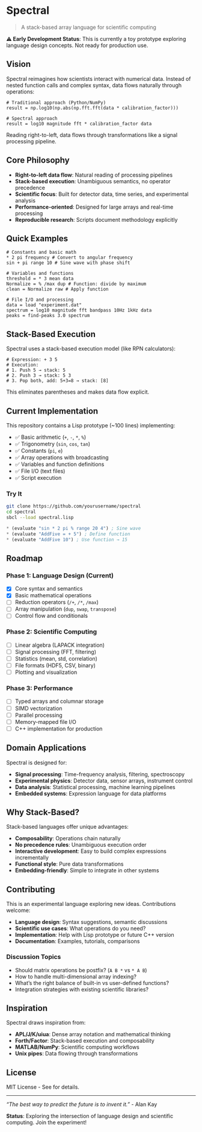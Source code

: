 # Spectral

> A stack-based array language for scientific computing

**⚠️ Early Development Status**: This is currently a toy prototype exploring language design concepts. Not ready for production use.

## Vision

Spectral reimagines how scientists interact with numerical data. Instead of nested function calls and complex syntax, data flows naturally through operations:

```spectral
# Traditional approach (Python/NumPy)
result = np.log10(np.abs(np.fft.fft(data * calibration_factor)))

# Spectral approach 
result = log10 magnitude fft * calibration_factor data
```

Reading right-to-left, data flows through transformations like a signal processing pipeline.

## Core Philosophy

- **Right-to-left data flow**: Natural reading of processing pipelines
- **Stack-based execution**: Unambiguous semantics, no operator precedence
- **Scientific focus**: Built for detector data, time series, and experimental analysis
- **Performance-oriented**: Designed for large arrays and real-time processing
- **Reproducible research**: Scripts document methodology explicitly

## Quick Examples

```spectral
# Constants and basic math
* 2 pi frequency # Convert to angular frequency
sin + pi range 10 # Sine wave with phase shift

# Variables and functions 
threshold = * 3 mean data
Normalize = % /max dup # Function: divide by maximum
clean = Normalize raw # Apply function

# File I/O and processing
data = load "experiment.dat"
spectrum = log10 magnitude fft bandpass 10Hz 1kHz data
peaks = find-peaks 3.0 spectrum
```

## Stack-Based Execution

Spectral uses a stack-based execution model (like RPN calculators):

```spectral
# Expression: + 3 5
# Execution:
# 1. Push 5 → stack: 5
# 2. Push 3 → stack: 5 3 
# 3. Pop both, add: 5+3=8 → stack: [8]
```

This eliminates parentheses and makes data flow explicit.

## Current Implementation

This repository contains a Lisp prototype (~100 lines) implementing:

- ✅ Basic arithmetic (`+`, `-`, `*`, `%`)
- ✅ Trigonometry (`sin`, `cos`, `tan`)
- ✅ Constants (`pi`, `e`)
- ✅ Array operations with broadcasting
- ✅ Variables and function definitions
- ✅ File I/O (text files)
- ✅ Script execution

### Try It

```bash
git clone https://github.com/yourusername/spectral
cd spectral
sbcl --load spectral.lisp
```

```lisp
* (evaluate "sin * 2 pi % range 20 4") ; Sine wave
* (evaluate "AddFive = + 5") ; Define function
* (evaluate "AddFive 10") ; Use function → 15
```

## Roadmap

### Phase 1: Language Design (Current)

- [x] Core syntax and semantics
- [x] Basic mathematical operations
- [ ] Reduction operators (`/+`, `/*`, `/max`)
- [ ] Array manipulation (`dup`, `swap`, `transpose`)
- [ ] Control flow and conditionals

### Phase 2: Scientific Computing

- [ ] Linear algebra (LAPACK integration)
- [ ] Signal processing (FFT, filtering)
- [ ] Statistics (mean, std, correlation)
- [ ] File formats (HDF5, CSV, binary)
- [ ] Plotting and visualization

### Phase 3: Performance

- [ ] Typed arrays and columnar storage
- [ ] SIMD vectorization
- [ ] Parallel processing
- [ ] Memory-mapped file I/O
- [ ] C++ implementation for production

## Domain Applications

Spectral is designed for:

- **Signal processing**: Time-frequency analysis, filtering, spectroscopy
- **Experimental physics**: Detector data, sensor arrays, instrument control
- **Data analysis**: Statistical processing, machine learning pipelines
- **Embedded systems**: Expression language for data platforms

## Why Stack-Based?

Stack-based languages offer unique advantages:

- **Composability**: Operations chain naturally
- **No precedence rules**: Unambiguous execution order
- **Interactive development**: Easy to build complex expressions incrementally
- **Functional style**: Pure data transformations
- **Embedding-friendly**: Simple to integrate in other systems

## Contributing

This is an experimental language exploring new ideas. Contributions welcome:

- **Language design**: Syntax suggestions, semantic discussions
- **Scientific use cases**: What operations do you need?
- **Implementation**: Help with Lisp prototype or future C++ version
- **Documentation**: Examples, tutorials, comparisons

### Discussion Topics

- Should matrix operations be postfix? (`A B *` vs `* A B`)
- How to handle multi-dimensional array indexing?
- What’s the right balance of built-in vs user-defined functions?
- Integration strategies with existing scientific libraries?

## Inspiration

Spectral draws inspiration from:

- **APL/J/K/uiua**: Dense array notation and mathematical thinking
- **Forth/Factor**: Stack-based execution and composability
- **MATLAB/NumPy**: Scientific computing workflows
- **Unix pipes**: Data flowing through transformations

## License

MIT License - See <LICENSE> for details.

-----

*“The best way to predict the future is to invent it.”* - Alan Kay

**Status**: Exploring the intersection of language design and scientific computing. Join the experiment!
